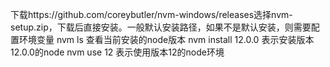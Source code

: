 下载https://github.com/coreybutler/nvm-windows/releases选择nvm-setup.zip，下载后直接安装。一般默认安装路径，如果不是默认安装，则需要配置环境变量
nvm ls 查看当前安装的node版本
nvm install 12.0.0 表示安装版本12.0.0的node
nvm use 12 表示使用版本12的node环境